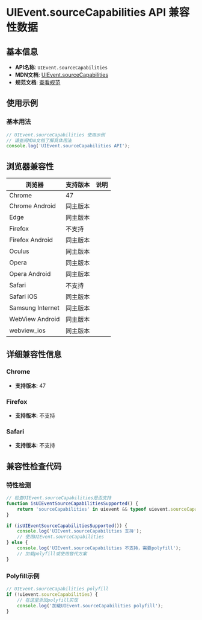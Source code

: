 # UIEvent.sourceCapabilities API 兼容性数据

## 基本信息

- **API名称**: `UIEvent.sourceCapabilities`
- **MDN文档**: [UIEvent.sourceCapabilities](https://developer.mozilla.org/docs/Web/API/UIEvent/sourceCapabilities)
- **规范文档**: [查看规范](https://wicg.github.io/input-device-capabilities/#dom-uievent-sourcecapabilities)

## 使用示例

### 基本用法

```javascript
// UIEvent.sourceCapabilities 使用示例
// 请查阅MDN文档了解具体用法
console.log('UIEvent.sourceCapabilities API');
```

## 浏览器兼容性

| 浏览器 | 支持版本 | 说明 |
|--------|----------|------|
| Chrome | 47 |  |
| Chrome Android | 同主版本 |  |
| Edge | 同主版本 |  |
| Firefox | 不支持 |  |
| Firefox Android | 同主版本 |  |
| Oculus | 同主版本 |  |
| Opera | 同主版本 |  |
| Opera Android | 同主版本 |  |
| Safari | 不支持 |  |
| Safari iOS | 同主版本 |  |
| Samsung Internet | 同主版本 |  |
| WebView Android | 同主版本 |  |
| webview_ios | 同主版本 |  |

## 详细兼容性信息

### Chrome

- **支持版本**: 47

### Firefox

- **支持版本**: 不支持

### Safari

- **支持版本**: 不支持

## 兼容性检查代码

### 特性检测

```javascript
// 检查UIEvent.sourceCapabilities是否支持
function isUIEventSourceCapabilitiesSupported() {
    return 'sourceCapabilities' in uievent && typeof uievent.sourceCapabilities === 'function';
}

if (isUIEventSourceCapabilitiesSupported()) {
    console.log('UIEvent.sourceCapabilities 支持');
    // 使用UIEvent.sourceCapabilities
} else {
    console.log('UIEvent.sourceCapabilities 不支持，需要polyfill');
    // 加载polyfill或使用替代方案
}
```

### Polyfill示例

```javascript
// UIEvent.sourceCapabilities polyfill
if (!uievent.sourceCapabilities) {
    // 在这里添加polyfill实现
    console.log('加载UIEvent.sourceCapabilities polyfill');
}
```

